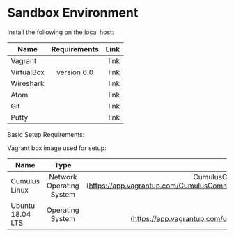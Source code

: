 # Sandbox Environment

Install the following on the local host:

| Name          | Requirements  | Link  |
| ------------- |:-------------:| -----:|
| Vagrant       |               | link  |
| VirtualBox    | version 6.0   | link  |
| Wireshark     |               | link  |
| Atom          |               | link  |
| Git           |               | link  |
| Putty         |               | link  |

Basic Setup Requirements:


Vagrant box image used for setup:

| Name              | Type                     | Vagrant Box                 |
| ----------------- |:------------------------:| ---------------------------:|
| Cumulus Linux     | Network Operating System | CumulusCommunity/cumulus-vx (https://app.vagrantup.com/CumulusCommunity/boxes/cumulus-vx)|
| Ubuntu 18.04 LTS  | Operating System         | ubuntu/bionic64 (https://app.vagrantup.com/ubuntu/boxes/bionic64)|
